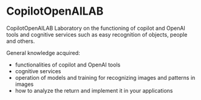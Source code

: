 # CopilotOpenAILAB
CopilotOpenAILAB
Laboratory on the functioning of copilot and OpenAI tools and cognitive services such as easy recognition of objects, people and others.

General knowledge acquired:
- functionalities of copilot and OpenAI tools
- cognitive services
- operation of models and training for recognizing images and patterns in images
- how to analyze the return and implement it in your applications
